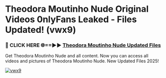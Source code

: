 # Theodora Moutinho Nude Original Videos 0nlyFans Leaked - Files Updated! (vwx9)

<h3>🔴 CLICK HERE 🌐==►► <a href="https://tinyurl.com/yrmya6cz" rel="nofollow">Theodora Moutinho Nude Updated Files</a></h3>

Get Theodora Moutinho Nude and all content. Now you can access all videos and pictures of Theodora Moutinho Nude. New Updated Files 2025!

[![vwx9](https://i.imgur.com/FMdXYCs.gif)](https://tinyurl.com/yrmya6cz)
